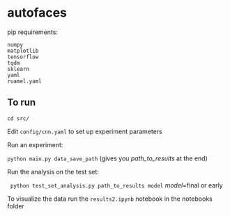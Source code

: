 # autofaces

pip requirements:
```
numpy
matplotlib
tensorflow
tqdm
sklearn
yaml
ruamel.yaml
```

## To run

``` cd src/ ```


Edit `config/cnn.yaml` to set up experiment parameters


Run an experiment:

```python main.py data_save_path``` (gives you *path_to_results* at the end)

Run the analysis on the test set:

``` python test_set_analysis.py path_to_results model```   *model*=final or early

To visualize the data run the `results2.ipynb` notebook in the notebooks folder
